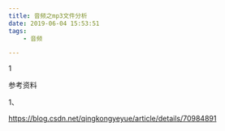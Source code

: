 ```yaml
---
title: 音频之mp3文件分析
date: 2019-06-04 15:53:51
tags:
	- 音频

---
```


1

参考资料

1、

https://blog.csdn.net/qingkongyeyue/article/details/70984891

